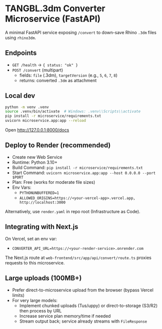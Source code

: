 # TANGBL.3dm Converter Microservice (FastAPI)

A minimal FastAPI service exposing `/convert` to down-save Rhino `.3dm` files using `rhino3dm`.

## Endpoints
- `GET /health` → `{ status: "ok" }`
- `POST /convert` (multipart)
  - fields: `file` (.3dm), `targetVersion` (e.g., `5`, `6`, `7`, `8`)
  - returns: converted `.3dm` as attachment

## Local dev
```bash
python -m venv .venv
source .venv/bin/activate  # Windows: .venv\\Scripts\\activate
pip install -r microservice/requirements.txt
uvicorn microservice.app:app --reload
```
Open http://127.0.0.1:8000/docs

## Deploy to Render (recommended)
- Create new Web Service
- Runtime: Python 3.10+
- Build Command: `pip install -r microservice/requirements.txt`
- Start Command: `uvicorn microservice.app:app --host 0.0.0.0 --port $PORT`
- Plan: Free (works for moderate file sizes)
- Env Vars:
  - `PYTHONUNBUFFERED=1`
  - `ALLOWED_ORIGINS=https://<your-vercel-app>.vercel.app, http://localhost:3000`

Alternatively, use `render.yaml` in repo root (Infrastructure as Code).

## Integrating with Next.js
On Vercel, set an env var:
- `CONVERTER_API_URL=https://<your-render-service>.onrender.com`

The Next.js route at `web-frontend/src/app/api/convert/route.ts` proxies requests to this microservice.

## Large uploads (100MB+)
- Prefer direct-to-microservice upload from the browser (bypass Vercel limits)
- For very large models:
  - Implement chunked uploads (Tus/uppy) or direct-to-storage (S3/R2) then process by URL
  - Increase service plan memory/time if needed
  - Stream output back; service already streams with `FileResponse`
